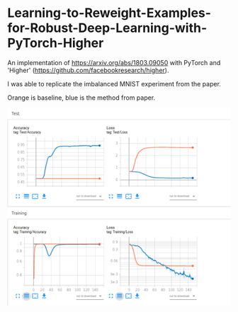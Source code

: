 # Learning-to-Reweight-Examples-for-Robust-Deep-Learning-with-PyTorch-Higher
An implementation of https://arxiv.org/abs/1803.09050 with PyTorch and 'Higher' (https://github.com/facebookresearch/higher).

I was able to replicate the imbalanced MNIST experiment from the paper.

Orange is baseline, blue is the method from paper.

<img src="results.png" width="600" />


